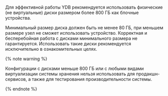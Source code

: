 Для эффективной работы YDB рекомендуется использовать физические (не виртуальные) диски размером более 800 ГБ как блочные устройства.

Минимальный размер диска должен быть не менее 80 ГБ, при меньшем размере узел не сможет использовать устройство. Корректная и бесперебойная работа с дисками минимального размера не гарантируется. Использовать такие диски рекомендуется исключительно в ознакомительных целях.

{% note warning %}

Конфигурации с дисками меньше 800 ГБ или с любыми видами виртуализации системы хранения нельзя использовать для продакшн-сервисов, а также для тестирования производительности системы.

{% endnote %}
